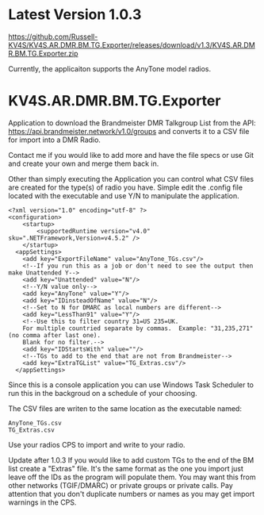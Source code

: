 # Latest Version 1.0.3
https://github.com/Russell-KV4S/KV4S.AR.DMR.BM.TG.Exporter/releases/download/v1.3/KV4S.AR.DMR.BM.TG.Exporter.zip

Currently, the applicaiton supports the AnyTone model radios.

# KV4S.AR.DMR.BM.TG.Exporter
Application to download the Brandmeister DMR Talkgroup List from the API: https://api.brandmeister.network/v1.0/groups and converts it to a CSV file for import into a DMR Radio.

Contact me if you would like to add more and have the file specs or use Git and create your own and merge them back in.

Other than simply executing the Application you can control what CSV files are created for the type(s) of radio you have.
Simple edit the .config file located with the executable and use Y/N to manipulate the application. 
```
<?xml version="1.0" encoding="utf-8" ?>
<configuration>
    <startup> 
        <supportedRuntime version="v4.0" sku=".NETFramework,Version=v4.5.2" />
    </startup>
  <appSettings>
    <add key="ExportFileName" value="AnyTone_TGs.csv"/>
    <!--If you run this as a job or don't need to see the output then make Unattended Y-->
    <add key="Unattended" value="N"/>
    <!--Y/N value only-->
    <add key="AnyTone" value="Y"/>
    <add key="IDinsteadOfName" value="N"/>
    <!--Set to N for DMARC as local numbers are different-->
    <add key="LessThan91" value="Y"/>
    <!--Use this to filter country 31=US 235=UK. 
    For multiple countried separate by commas.  Example: "31,235,271" (no comma after last one).
    Blank for no filter.-->
    <add key="IDStartsWith" value=""/>
    <!--TGs to add to the end that are not from Brandmeister-->
    <add key="ExtraTGList" value="TG_Extras.csv"/>
  </appSettings>
```

Since this is a console application you can use Windows Task Scheduler to run this in the backgroud on a schedule of your choosing.

The CSV files are writen to the same location as the executable named:
```
AnyTone_TGs.csv
TG_Extras.csv
```
Use your radios CPS to import and write to your radio.

Update after 1.0.3
If you would like to add custom TGs to the end of the BM list create a "Extras" file.
It's the same format as the one you import just leave off the IDs as the program will populate them.
You may want this from other networks (TGIF/DMARC) or private groups or private calls.
Pay attention that you don't duplicate numbers or names as you may get import warnings in the CPS.


